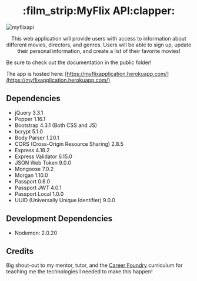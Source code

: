<h1 align="center">:film_strip:MyFlix API:clapper:</h1>

![myflixapi](https://github.com/Tristan-Lewis/myFlix-API/assets/94727522/abd8d3d5-ee13-4cda-980c-202e0a55f03e)


<p align="center">This web application will provide users with access to information about different
movies, directors, and genres. Users will be able to sign up, update their personal 
information, and create a list of their favorite movies!</p>

Be sure to check out the documentation in the public folder!

The app is hosted here: [https://myflixapplication.herokuapp.com/](https://myflixapplication.herokuapp.com/)

## Dependencies

- jQuery 3.3.1
- Popper 1.16.1
- Bootstrap 4.3.1 (Both CSS and JS)
- bcrypt 5.1.0
- Body Parser 1.20.1
- CORS (Cross-Origin Resource Sharing) 2.8.5
- Express 4.18.2
- Express Validator 6.15.0
- JSON Web Token 9.0.0
- Mongoose 7.0.2
- Morgan 1.10.0
- Passport 0.6.0
- Passport JWT 4.0.1
- Passport Local 1.0.0
- UUID (Universally Unique Identifier) 9.0.0

## Development Dependencies

- Nodemon: 2.0.20

## Credits

Big shout-out to my mentor, tutor, and the [Career Foundry](https://careerfoundry.com/) curriculum for teaching me the technologies I needed to make this happen!

